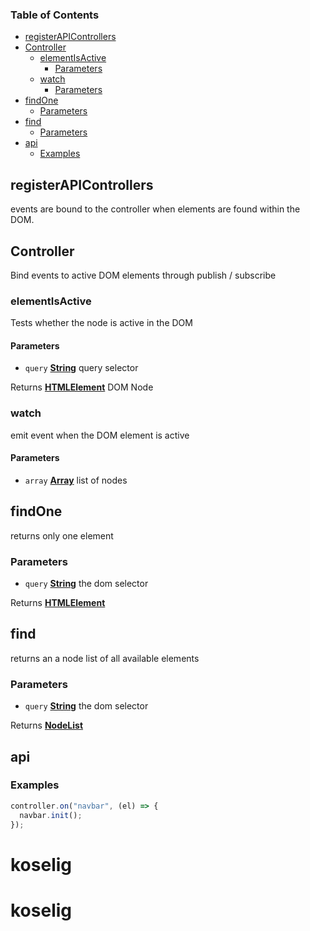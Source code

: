 <!-- Generated by documentation.js. Update this documentation by updating the source code. -->

### Table of Contents

-   [registerAPIControllers][1]
-   [Controller][2]
    -   [elementIsActive][3]
        -   [Parameters][4]
    -   [watch][5]
        -   [Parameters][6]
-   [findOne][7]
    -   [Parameters][8]
-   [find][9]
    -   [Parameters][10]
-   [api][11]
    -   [Examples][12]

## registerAPIControllers

events are bound to the controller when
elements are found within the DOM.

## Controller

Bind events to active DOM elements
through publish / subscribe

### elementIsActive

Tests whether the node is active in the DOM

#### Parameters

-   `query` **[String][13]** query selector

Returns **[HTMLElement][14]** DOM Node

### watch

emit event when the DOM element is active

#### Parameters

-   `array` **[Array][15]** list of nodes

## findOne

returns only one element

### Parameters

-   `query` **[String][13]** the dom selector

Returns **[HTMLElement][14]** 

## find

returns an a node list of all available elements

### Parameters

-   `query` **[String][13]** the dom selector

Returns **[NodeList][16]** 

## api

### Examples

```javascript
controller.on("navbar", (el) => {
  navbar.init();
});
```

[1]: #registerapicontrollers

[2]: #controller

[3]: #elementisactive

[4]: #parameters

[5]: #watch

[6]: #parameters-1

[7]: #findone

[8]: #parameters-2

[9]: #find

[10]: #parameters-3

[11]: #api

[12]: #examples

[13]: https://developer.mozilla.org/docs/Web/JavaScript/Reference/Global_Objects/String

[14]: https://developer.mozilla.org/docs/Web/HTML/Element

[15]: https://developer.mozilla.org/docs/Web/JavaScript/Reference/Global_Objects/Array

[16]: https://developer.mozilla.org/docs/Web/API/NodeList
# koselig
# koselig
